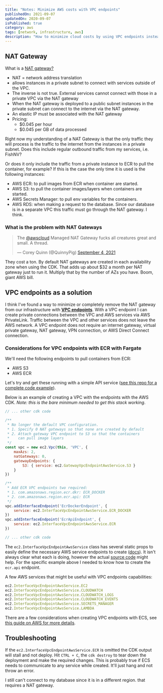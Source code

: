 ```yaml
---
title: "Notes: Minimize AWS costs with VPC endpoints"
publishedOn: 2021-09-07
updatedOn: 2020-09-07
isPublished: true
category: aws
tags: [network, infrastructure, aws]
description: "How to minimize cloud costs by using VPC endpoints instead of NAT gateways"
---
```


## NAT Gateway

What is a [NAT gateway?](https://docs.aws.amazon.com/vpc/latest/userguide/vpc-nat-gateway.html)

* NAT = network address translation
* allows instances in a private subnet to connect with services outside of the VPC. 
* The inverse is not true. External services cannot connect with those in a private VPC via the NAT gateway
* When the NAT gateway is deployed to a public subnet instances in the private subnet can connect to the internet via the NAT gateway.
* An elastic IP must be associated with the NAT gateway
* Pricing:
	* $0.045 per hour
	* $0.045 per GB of data processed

Right now my understanding of a NAT Gateway is that the only traffic they will process is the traffic to the internet from the instances in a private subnet. Does this include regular outbound traffic from my services, i.e. FishNV? 

Or does it only include the traffic from a private instance to ECR to pull the container, for example? If this is the case the only time it is used is the following instances:

* AWS ECR: to pull images from ECR when container are started.
* AWS S3: to pull the container images/layers when containers are started.
* AWS Secrets Manager: to pull env variables for the containers.
* AWS RDS: when making a request to the database. Since our database is in a separate VPC this traffic must go through the NAT gateway. I think.

### What is the problem with NAT Gateways

<blockquote class="twitter-tweet" data-theme="dark"><p lang="en" dir="ltr">The <a href="https://twitter.com/awscloud?ref_src=twsrc%5Etfw">@awscloud</a> Managed NAT Gateway fucks all creatures great and small. A thread.</p>&mdash; Corey Quinn (@QuinnyPig) <a href="https://twitter.com/QuinnyPig/status/1433949394915639300?ref_src=twsrc%5Etfw">September 4, 2021</a></blockquote> <script async src="https://platform.twitter.com/widgets.js" charset="utf-8"></script> 

They cost a ton. By default NAT gateways are created in each availability zone when using the CDK. That adds up about $32 a month per NAT gateway just to run it. Multiply that by the number of AZs you have. Boom, giant AWS bill.

## VPC endpoints as a solution

I think I've found a way to minimize or completely remove the NAT gateway from our infrastructure with [**VPC endpoints**](https://docs.aws.amazon.com/vpc/latest/privatelink/vpc-endpoints.html). With a VPC endpoint I can create private connections between the VPC and AWS services via AWS PrivateLink. Traffic between the VPC and other services does not leave the AWS network. A VPC endpoint does not require an internet gateway, virtual private gateway, NAT gateway, VPN connection, or AWS Direct Connect connection.

### Considerations for VPC endpoints with ECR with Fargate

We'll need the following endpoints to pull containers from ECR:

* AWS S3
* AWS ECR

Let's try and get these running with a simple API service ([see this repo for a complete code example](https://github.com/kissmygritts/aws-cdk-examples/blob/main/ecs-vpc-endpoints/lib/ecs-vpc-endpoints-stack.js)).

Below is an example of creating a VPC with the endpoints with the AWS CDK. *Note: this is the bare minimum needed to get this stack working*.

```js
// ... other cdk code

/**
 * No longer the default VPC configuration.
 * 1. Specify 0 NAT gateways so that none are created by default
 * 2. Attach gateway VPC endpoint to S3 so that the containers 
 *    can pull image layers
 */
const vpc = new ec2.Vpc(this, 'VPC', {
	maxAzs: 2,
	natGateways: 0,
	gatewayEndpoints: {
		S3: { service: ec2.GatewayVpcEndpointAwsService.S3 }
	}
})

/**
 * Add ECR VPC endpoints two required:
 * 1. com.amazonaws.region.ecr.dkr: ECR_DOCKER 
 * 2. com.amazonaws.region.ecr.api: ECR
 */
vpc.addInterfaceEndpoint('EcrDockerEndpoint', {
	service: ec2.InterfaceVpcEndpointAwsService.ECR_DOCKER
})
vpc.addInterfaceEndpoint('EcrApiEndpoint', {
	service: ec2.InterfaceVpcEndpointAwsService.ECR
})

// ... other cdk code
```

The `ec2.InterfaceVpcEndpointAwsService` class has several static props to easily define the necessary AWS service endpoints to create ([docs](https://docs.aws.amazon.com/cdk/api/latest/docs/@aws-cdk_aws-ec2.InterfaceVpcEndpointAwsService.html)). It isn't always clear what each is doing, however the actual [source code](https://github.com/aws/aws-cdk/blob/master/packages/%40aws-cdk/aws-ec2/lib/vpc-endpoint.ts) might help. For the specific example above I needed to know how to create the `ecr.api` endpoint.

A few AWS services that might be useful with VPC endpoints capabilities:

```js
ec2.InterfaceVpcEndpointAwsService.EC2
ec2.InterfaceVpcEndpointAwsService.CLOUDWATCH
ec2.InterfaceVpcEndpointAwsService.CLOUDWATCH_LOGS
ec2.InterfaceVpcEndpointAwsService.CLOUDWATCH_EVENTS
ec2.InterfaceVpcEndpointAwsService.SECRETS_MANAGER
ec2.InterfaceVpcEndpointAwsService.LAMBDA
```

There are a few considerations when creating VPC endpoints with ECS, see [this guide on AWS for more details](https://docs.aws.amazon.com/AmazonECR/latest/userguide/vpc-endpoints.html).

## Troubleshooting

If the `ec2.InterfaceVpcEndpointAwsService.ECR` is omitted the CDK output will stall and not deploy. Hit `CTRL + C`, the `cdk destroy` to tear down the deployment and make the required changes. This is probably true if ECS needs to communicate to any service while created. It'll just hang and not throw an error.

I still can't connect to my database since it is in a different region. that requires a NAT gateway.
